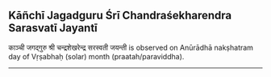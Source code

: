 ## Kāñchī Jagadguru Śrī Chandraśekharendra Sarasvatī Jayantī
काञ्ची जगद्गुरु श्री चन्द्रशेखरेन्द्र सरस्वती जयन्ती is observed on Anūrādhā nakṣhatram day of Vṛṣabhaḥ (solar) month (praatah/paraviddha).



---
